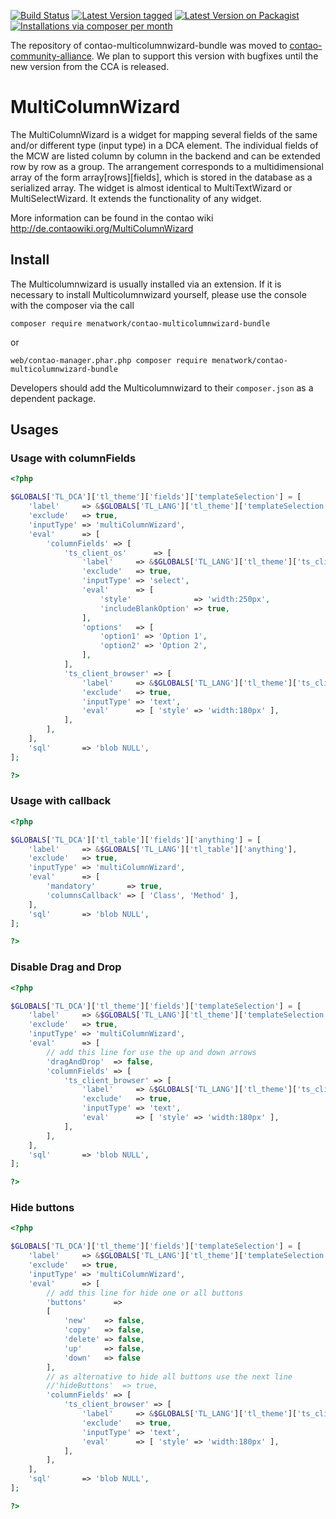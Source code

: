 [![Build Status](https://travis-ci.org/menatwork/contao-multicolumnwizard-bundle.png)](https://travis-ci.org/menatwork/contao-multicolumnwizard-bundle)
[![Latest Version tagged](http://img.shields.io/github/tag/menatwork/contao-multicolumnwizard-bundle.svg)](https://github.com/menatwork/contao-multicolumnwizard-bundle/tags)
[![Latest Version on Packagist](http://img.shields.io/packagist/v/menatwork/contao-multicolumnwizard-bundle.svg)](https://packagist.org/packages/menatwork/contao-multicolumnwizard-bundle)
[![Installations via composer per month](http://img.shields.io/packagist/dm/menatwork/contao-multicolumnwizard-bundle.svg)](https://packagist.org/packages/menatwork/contao-multicolumnwizard-bundle)

The repository of contao-multicolumnwizard-bundle was moved to [contao-community-alliance](https://github.com/contao-community-alliance/contao-multicolumnwizard-bundle). We plan to support this version with bugfixes until the new version from the CCA is released.

# MultiColumnWizard

The MultiColumnWizard is a widget for mapping several fields of the same and/or different type (input type) in a DCA element. The individual fields of the MCW are listed column by column in the backend and can be extended row by row as a group. The arrangement corresponds to a multidimensional array of the form array[rows][fields], which is stored in the database as a serialized array. The widget is almost identical to MultiTextWizard or MultiSelectWizard. It extends the functionality of any widget.

More information can be found in the contao wiki
http://de.contaowiki.org/MultiColumnWizard

## Install

The Multicolumnwizard is usually installed via an extension. If it is necessary to install Multicolumnwizard yourself, please use the console with the composer via the call

`composer require menatwork/contao-multicolumnwizard-bundle`

or

`web/contao-manager.phar.php composer require menatwork/contao-multicolumnwizard-bundle`

Developers should add the Multicolumnwizard to their `composer.json` as a dependent package.

## Usages

### Usage with columnFields

```php
<?php

$GLOBALS['TL_DCA']['tl_theme']['fields']['templateSelection'] = [
    'label'     => &$GLOBALS['TL_LANG']['tl_theme']['templateSelection'],
    'exclude'   => true,
    'inputType' => 'multiColumnWizard',
    'eval'      => [
        'columnFields' => [
            'ts_client_os'      => [
                'label'     => &$GLOBALS['TL_LANG']['tl_theme']['ts_client_os'],
                'exclude'   => true,
                'inputType' => 'select',
                'eval'      => [
                    'style'              => 'width:250px',
                    'includeBlankOption' => true,
                ],
                'options'   => [
                    'option1' => 'Option 1',
                    'option2' => 'Option 2',
                ],
            ],
            'ts_client_browser' => [
                'label'     => &$GLOBALS['TL_LANG']['tl_theme']['ts_client_browser'],
                'exclude'   => true,
                'inputType' => 'text',
                'eval'      => [ 'style' => 'width:180px' ],
            ],
        ],
    ],
    'sql'       => 'blob NULL',
];

?>
```


### Usage with callback

```php
<?php

$GLOBALS['TL_DCA']['tl_table']['fields']['anything'] = [
    'label'     => &$GLOBALS['TL_LANG']['tl_table']['anything'],
    'exclude'   => true,
    'inputType' => 'multiColumnWizard',
    'eval'      => [
        'mandatory'       => true,
        'columnsCallback' => [ 'Class', 'Method' ],
    ],
    'sql'       => 'blob NULL',
];

?>
```


### Disable Drag and Drop

```php
<?php

$GLOBALS['TL_DCA']['tl_theme']['fields']['templateSelection'] = [
    'label'     => &$GLOBALS['TL_LANG']['tl_theme']['templateSelection'],
    'exclude'   => true,
    'inputType' => 'multiColumnWizard',
    'eval'      => [
        // add this line for use the up and down arrows
        'dragAndDrop'  => false,
        'columnFields' => [
            'ts_client_browser' => [
                'label'     => &$GLOBALS['TL_LANG']['tl_theme']['ts_client_browser'],
                'exclude'   => true,
                'inputType' => 'text',
                'eval'      => [ 'style' => 'width:180px' ],
            ],
        ],
    ],
    'sql'       => 'blob NULL',
];

?>
```

### Hide buttons

```php
<?php

$GLOBALS['TL_DCA']['tl_theme']['fields']['templateSelection'] = [
    'label'     => &$GLOBALS['TL_LANG']['tl_theme']['templateSelection'],
    'exclude'   => true,
    'inputType' => 'multiColumnWizard',
    'eval'      => [
        // add this line for hide one or all buttons
        'buttons'      =>
        [
            'new'    => false,
            'copy'   => false,
            'delete' => false,
            'up'     => false,
            'down'   => false
        ],
        // as alternative to hide all buttons use the next line
        //'hideButtons'  => true,
        'columnFields' => [
            'ts_client_browser' => [
                'label'     => &$GLOBALS['TL_LANG']['tl_theme']['ts_client_browser'],
                'exclude'   => true,
                'inputType' => 'text',
                'eval'      => [ 'style' => 'width:180px' ],
            ],
        ],
    ],
    'sql'       => 'blob NULL',
];

?>
```

